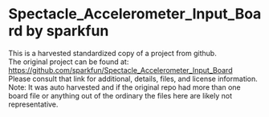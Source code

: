 
# Spectacle_Accelerometer_Input_Board by sparkfun  
This is a harvested standardized copy of a project from github.  
The original project can be found at:  
https://github.com/sparkfun/Spectacle_Accelerometer_Input_Board  
Please consult that link for additional, details, files, and license information.  
Note: It was auto harvested and if the original repo had more than one board file or anything out of the ordinary the files here are likely not representative.  
    